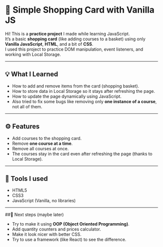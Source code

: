 # 🛒 Simple Shopping Card with Vanilla JS

Hi! This is a **practice project** I made while learning JavaScript.  
It’s a basic **shopping card** (like adding courses to a basket) using only **Vanilla JavaScript**, **HTML**, and a bit of **CSS**.  
I used this project to practice DOM manipulation, event listeners, and working with Local Storage.

---

## 💡 What I Learned

- How to add and remove items from the card (shopping basket).
- How to store data in Local Storage so it stays after refreshing the page.
- How to update the page dynamically using JavaScript.
- Also tried to fix some bugs like removing only **one instance of a course**, not all of them.

---

## ⚙️ Features

- Add courses to the shopping card.
- Remove **one course at a time**.
- Remove all courses at once.
- The courses stay in the card even after refreshing the page (thanks to Local Storage).

---

## 🔧 Tools I used

- HTML5
- CSS3
- JavaScript (Vanilla, no libraries)

---

##🚀 Next steps (maybe later)

- Try to make it using **OOP (Object Oriented Programming)**.
- Add quantity counters and prices calculator.
- Make it look nicer with better CSS.
- Try to use a framework (like React) to see the difference.


